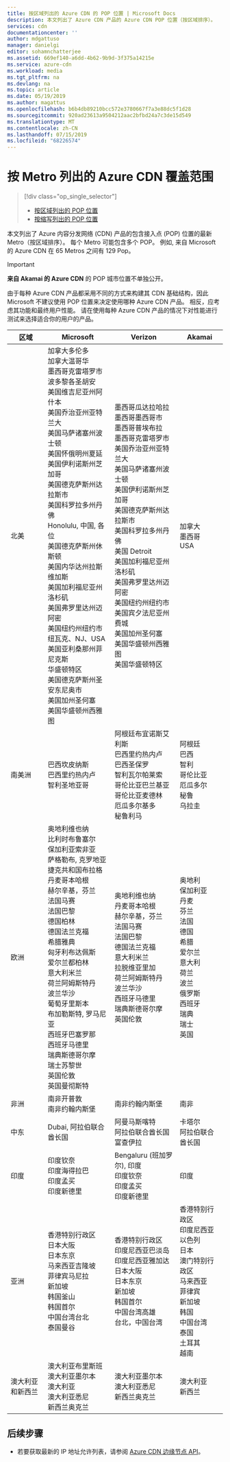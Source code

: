 ```yaml
---
title: 按区域列出的 Azure CDN 的 POP 位置 | Microsoft Docs
description: 本文列出了 Azure CDN 产品的 Azure CDN POP 位置（按区域排序）。
services: cdn
documentationcenter: ''
author: mdgattuso
manager: danielgi
editor: sohamnchatterjee
ms.assetid: 669ef140-a6dd-4b62-9b9d-3f375a14215e
ms.service: azure-cdn
ms.workload: media
ms.tgt_pltfrm: na
ms.devlang: na
ms.topic: article
ms.date: 05/19/2019
ms.author: magattus
ms.openlocfilehash: b6b4db89210bcc572e3780667f7a3e88dc5f1d28
ms.sourcegitcommit: 920ad23613a9504212aac2bfbd24a7c3de15d549
ms.translationtype: MT
ms.contentlocale: zh-CN
ms.lasthandoff: 07/15/2019
ms.locfileid: "68226574"
---
```

# <a name="azure-cdn-coverage-by-metro"></a>按 Metro 列出的 Azure CDN 覆盖范围 
> [!div class="op_single_selector"]
> * [按区域列出的 POP 位置](cdn-pop-locations.md)
> * [按缩写列出的 POP 位置](cdn-pop-abbreviations.md)
> 


本文列出了 Azure 内容分发网络 (CDN) 产品的包含接入点 (POP) 位置的最新 Metro（按区域排序）。 每个 Metro 可能包含多个 POP。 例如, 来自 Microsoft 的 Azure CDN 在 65 Metros 之间有 129 Pop。 

> [!IMPORTANT]
> **来自 Akamai 的 Azure CDN** 的 POP 城市位置不单独公开。  
> 
> 由于每种 Azure CDN 产品都采用不同的方式来构建其 CDN 基础结构，因此 Microsoft 不建议使用 POP 位置来决定使用哪种 Azure CDN 产品。 相反，应考虑其功能和最终用户性能。 请在使用每种 Azure CDN 产品的情况下对性能进行测试来选择适合你的用户的产品。 
> 

| 区域 | Microsoft | Verizon | Akamai |
| --- | --- | --- | --- |
| 北美 | 加拿大多伦多<br />加拿大温哥华<br />墨西哥克雷塔罗市<br />波多黎各圣胡安<br />美国维吉尼亚州阿什本<br />美国乔治亚州亚特兰大<br />美国马萨诸塞州波士顿<br />美国怀俄明州夏延<br />美国伊利诺斯州芝加哥<br /> 美国德克萨斯州达拉斯市<br />美国科罗拉多州丹佛<br />Honolulu, 中国, 各位<br />美国德克萨斯州休斯顿<br />美国内华达州拉斯维加斯<br />美国加利福尼亚州洛杉矶<br />美国弗罗里达州迈阿密<br />美国纽约州纽约市<br />纽瓦克、NJ、USA<br />美国亚利桑那州菲尼克斯<br />华盛顿特区<br />美国德克萨斯州圣安东尼奥市<br />美国加州圣何塞<br />美国华盛顿州西雅图 | 墨西哥瓜达拉哈拉<br />墨西哥墨西哥市<br />墨西哥普埃布拉<br />墨西哥克雷塔罗市<br />美国乔治亚州亚特兰大<br />美国马萨诸塞州波士顿<br />美国伊利诺斯州芝加哥<br />美国德克萨斯州达拉斯市<br />美国科罗拉多州丹佛<br />美国 Detroit<br />美国加利福尼亚州洛杉矶<br />美国弗罗里达州迈阿密<br />美国纽约州纽约市<br />美国宾夕法尼亚州费城<br />美国加州圣何塞<br />美国华盛顿州西雅图<br />美国华盛顿特区 | 加拿大<br />墨西哥<br />USA |
| 南美洲 | 巴西坎皮纳斯<br />巴西里约热内卢<br />智利圣地亚哥 | 阿根廷布宜诺斯艾利斯<br />巴西里约热内卢<br />巴西圣保罗<br />智利瓦尔帕莱索<br />哥伦比亚巴兰基亚<br />哥伦比亚麦德林<br />厄瓜多尔基多<br />秘鲁利马 | 阿根廷<br />巴西<br />智利<br />哥伦比亚<br />厄瓜多尔<br />秘鲁<br />乌拉圭 |
| 欧洲 | 奥地利维也纳<br />比利时布鲁塞尔<br />保加利亚索非亚<br />萨格勒布, 克罗地亚<br />捷克共和国布拉格<br />丹麦哥本哈根<br /> 赫尔辛基，芬兰<br />法国马赛<br />法国巴黎<br />德国柏林<br />德国法兰克福<br />希腊雅典<br />匈牙利布达佩斯<br />爱尔兰都柏林<br />意大利米兰<br />荷兰阿姆斯特丹<br />波兰华沙<br />葡萄牙里斯本<br />布加勒斯特, 罗马尼亚<br />西班牙巴塞罗那<br />西班牙马德里<br />瑞典斯德哥尔摩<br />瑞士苏黎世<br />英国伦敦<br />英国曼彻斯特 | 奥地利维也纳<br />丹麦哥本哈根<br />赫尔辛基，芬兰<br />法国马赛<br />法国巴黎<br />德国法兰克福<br />意大利米兰<br />拉脱维亚里加<br />荷兰阿姆斯特丹<br />波兰华沙<br />西班牙马德里<br />瑞典斯德哥尔摩<br />英国伦敦 | 奥地利<br />保加利亚<br />丹麦<br />芬兰<br />法国<br />德国<br />希腊<br />爱尔兰<br />意大利<br />荷兰<br />波兰<br />俄罗斯<br />西班牙<br />瑞典<br />瑞士<br />英国 |
| 非洲 | 南非开普敦<br />南非约翰内斯堡 | 南非约翰内斯堡 | 南非 |
| 中东 | Dubai, 阿拉伯联合酋长国 | 阿曼马斯喀特<br />阿拉伯联合酋长国富查伊拉 | 卡塔尔<br />阿拉伯联合酋长国 |
| 印度 | 印度钦奈<br />印度海得拉巴<br />印度孟买<br />印度新德里 | Bengaluru (班加罗尔), 印度<br />印度钦奈<br />印度孟买<br />印度新德里<br /> | 印度 |
| 亚洲 | 香港特别行政区<br />日本大阪<br />日本东京<br />马来西亚吉隆坡<br />菲律宾马尼拉<br />新加坡<br />韩国釜山<br />韩国首尔<br />中国台湾台北<br />泰国曼谷 | 香港特别行政区<br />印度尼西亚巴淡岛<br />印度尼西亚雅加达<br />日本大阪<br />日本东京<br />新加坡<br />韩国首尔<br />中国台湾高雄<br />台北，中国台湾 | 香港特别行政区<br />印度尼西亚<br />以色列<br />日本<br />澳门特别行政区<br />马来西亚<br />菲律宾<br />新加坡<br />韩国<br />中国台湾<br />泰国<br />土耳其<br />越南 |
| 澳大利亚和新西兰 | 澳大利亚布里斯班<br />澳大利亚墨尔本<br />澳大利亚<br />澳大利亚悉尼<br />新西兰奥克兰 | 澳大利亚墨尔本<br />澳大利亚悉尼<br />新西兰奥克兰 | 澳大利亚<br />新西兰 |


## <a name="next-steps"></a>后续步骤
* 若要获取最新的 IP 地址允许列表，请参阅 [Azure CDN 边缘节点 API](https://docs.microsoft.com/rest/api/cdn/edgenodes)。


